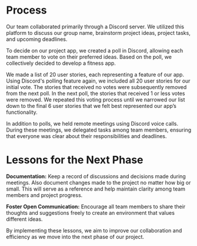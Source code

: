 
# **Process**

Our team collaborated primarily through a Discord server. We utilized this platform to discuss our group name, brainstorm project ideas, project tasks, and upcoming deadlines.

To decide on our project app, we created a poll in Discord, allowing each team member to vote on their preferred ideas. Based on the poll, we collectively decided to develop a fitness app.

We made a list of 20 user stories, each representing a feature of our app. Using Discord's polling feature again, we included all 20 user stories for our initial vote. The stories that received no votes were subsequently removed from the next poll. In the next poll, the stories that received 1 or less votes were removed. We repeated this voting process until we narrowed our list down to the final 6 user stories that we felt best represented our app’s functionality.

In addition to polls, we held remote meetings using Discord voice calls. During these meetings, we delegated tasks among team members, ensuring that everyone was clear about their responsibilities and deadlines.


# **Lessons for the Next Phase**

**Documentation:** Keep a record of discussions and decisions made during meetings. Also document changes made to the project no matter how big or small. This will serve as a reference and help maintain clarity among team members and project progress.

**Foster Open Communication:** Encourage all team members to share their thoughts and suggestions freely to create an environment that values different ideas.

By implementing these lessons, we aim to improve our collaboration and efficiency as we move into the next phase of our project.
